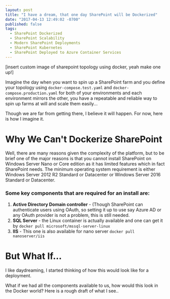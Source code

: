 ```yaml
---
layout: post
title: "I have a dream, that one day SharePoint will be Dockerized"
date: "2017-04-13 12:49:02 -0700"
published: false
tags:
  - SharePoint Dockerized
  - SharePoint Scalability
  - Modern SharePoint Deployments
  - SharePoint Kubernetes
  - SharePoint Deployed to Azure Container Services
---
```



[insert custom image of sharepoint topology using docker, yeah make one up!]

Imagine the day when you want to spin up a SharePoint farm and you define your topology using `docker-compose.test.yaml` and `docker-compose.production.yaml` for both of your environments and each environment mirrors the other, you have a repeatable and reliable way to spin up farms at will and scale them easily...

Though we are far from getting there, I believe it will happen.  For now, here is how I imagine it.

# Why We Can't Dockerize SharePoint
Well, there are many reasons given the complexity of the platform, but to be brief one of the major reasons is that you cannot install SharePoint on Windows Server Nano or Core edition as it has limited features which in fact SharePoint needs.  The minimum operating system requirement is either Windows Server 2012 R2 Standard or Datacenter or Windows Server 2016 Standard or Datacenter.

### Some key components that are required for an install are:
1. **Active Directory Domain controller** - (Though SharePoint can authenticate users using OAuth, so setting it up to use say Azure AD or any OAuth provider is not a problem, this is still needed.
2. **SQL Server** - the Linux container is actually available and one can get it by `docker pull microsoft/mssql-server-linux`
3. **IIS** - This one is also available for nano server `docker pull nanoserver/iis`



# But What If...
I like daydreaming, I started thinking of how this would look like for a deployment.

What if we had all the components available to us, how would this look in the Docker world?  Here is a rough draft of what I see..
